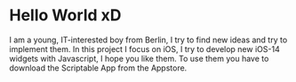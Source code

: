 # Hello World xD
I am a young, IT-interested boy from Berlin, I try to find new ideas and try to implement them. In this project I focus on iOS, I try to develop new iOS-14 widgets with Javascript, I hope you like them.
To use them you have to download the Scriptable App from the Appstore.
